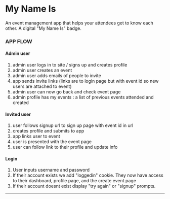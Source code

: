 # My Name Is
An event management app that helps your attendees get to know each other. A digital "My Name Is" badge.


### APP FLOW
#### Admin user
1. admin user logs in to site / signs up and creates profile
2. admin user creates an event
3. admin user adds emails of people to invite
4. app sends invite links (links are to login page but with event id so new users are attached to event)
5. admin user can now go back and check event page
6. admin profile has my events : a list of previous events attended and created

#### Invited user
1. user follows signup url to sign up page with event id in url
2. creates profile and submits to app
3. app links user to event
4. user is presented with the event page 
5. user can follow link to their profile and update info

#### Login
1. User inputs username and password
2. If their account exists we add "loggedin" cookie. They now have access to their dashboard, profile page, and the create event page
3. If their account doesnt exist display "try again" or "signup" prompts.

---

